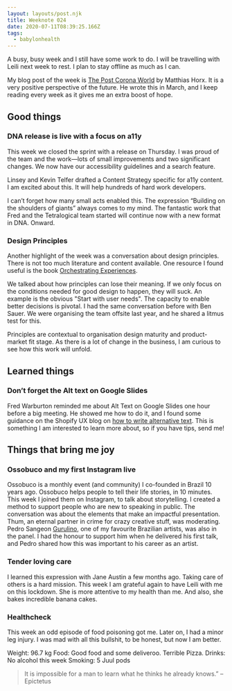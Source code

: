 ```yaml
---
layout: layouts/post.njk
title: Weeknote 024
date: 2020-07-11T08:39:25.166Z
tags:
  - babylonhealth
---
```

A busy, busy week and I still have some work to do. I will be travelling with Leili next week to rest. I plan to stay offline as much as I can.

My blog post of the week is [The Post Corona World](https://www.horx.com/en/48-the-post-corona-world) by Matthias Horx. It is a very positive perspective of the future. He wrote this in March, and I keep reading every week as it gives me an extra boost of hope.

## Good things

### DNA release is live with a focus on a11y

This week we closed the sprint with a release on Thursday. I was proud of the team and the work—lots of small improvements and two significant changes. We now have our accessibility guidelines and a search feature.

Linsey and Kevin Telfer drafted a Content Strategy specific for a11y content. I am excited about this. It will help hundreds of hard work developers.

I can’t forget how many small acts enabled this. The expression “Building on the shoulders of giants” always comes to my mind. The fantastic work that Fred and the Tetralogical team started will continue now with a new format in DNA. Onward.

### Design Principles

Another highlight of the week was a conversation about design principles. There is not too much literature and content available. One resource I found useful is the book [Orchestrating Experiences](https://uxmag.com/articles/orchestrating-experiences).

We talked about how principles can lose their meaning. If we only focus on the conditions needed for good design to happen, they will suck. An example is the obvious "Start with user needs". The capacity to enable better decisions is pivotal. I had the same conversation before with Ben Sauer. We were organising the team offsite last year, and he shared a litmus test for this.

Principles are contextual to organisation design maturity and product-market fit stage. As there is a lot of change in the business, I am curious to see how this work will unfold.

## Learned things

### Don’t forget the Alt text on Google Slides

Fred Warburton reminded me about Alt Text on Google Slides one hour before a big meeting. He showed me how to do it, and I found some guidance on the Shopify UX blog on [how to write alternative text](https://ux.shopify.com/considerations-when-writing-alt-text-a9c1985a8204). This is something I am interested to learn more about, so if you have tips, send me!

## Things that bring me joy

### Ossobuco and my first Instagram live

Ossobuco is a monthly event (and community) I co-founded in Brazil 10 years ago. Ossobuco helps people to tell their life stories, in 10 minutes. This week I joined them on Instagram, to talk about storytelling. I created a method to support people who are new to speaking in public. The conversation was about the elements that make an impactful presentation. Thum, an eternal partner in crime for crazy creative stuff, was moderating. Pedro Sangeon [Gurulino](https://www.instagram.com/gurulino/?hl=en), one of my favourite Brazilian artists, was also in the panel. I had the honour to support him when he delivered his first talk, and Pedro shared how this was important to his career as an artist.

### Tender loving care

I learned this expression with Jane Austin a few months ago. Taking care of others is a hard mission. This week I am grateful again to have Leili with me on this lockdown. She is more attentive to my health than me. And also, she bakes incredible banana cakes. 

### Healthcheck

This week an odd episode of food poisoning got me. Later on, I had a minor leg injury. I was mad with all this bullshit, to be honest, but now I am better.

Weight: 96.7 kg
Food: Good food and some deliveroo. Terrible Pizza.
Drinks: No alcohol this week
Smoking: 5 Juul pods

>It is impossible for a man to learn what he thinks he already knows.” – Epictetus
